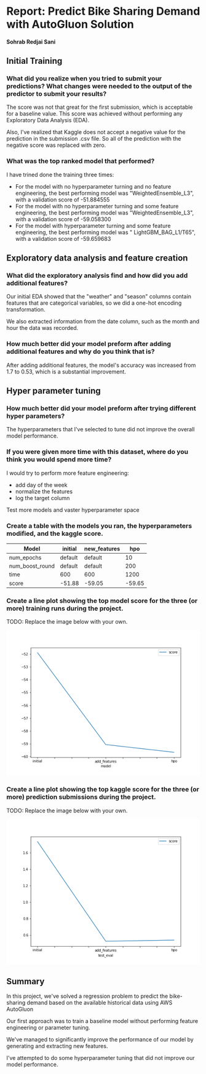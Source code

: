# Report: Predict Bike Sharing Demand with AutoGluon Solution
#### Sohrab Redjai Sani

## Initial Training
### What did you realize when you tried to submit your predictions? What changes were needed to the output of the predictor to submit your results?

The score was not that great for the first submission, which is acceptable for a baseline value. This score was achieved without performing any Exploratory Data Analysis (EDA). 

Also, I've realized that Kaggle does not accept a negative value for the prediction in the submission .csv file. So all of the prediction with the negative score was replaced with zero. 

### What was the top ranked model that performed?
I have trined done the training three times:

- For the model with no hyperparameter turning and no feature engineering, the best performing model was "WeightedEnsemble_L3", with a validation score of -51.884555 
- For the model with no hyperparameter turning and some feature engineering, the best performing model was "WeightedEnsemble_L3", with a validation score of -59.058300 
- For the model with hyperparameter turning and some feature engineering, the best performing model was " LightGBM_BAG_L1/T65", with a validation score of -59.659683

## Exploratory data analysis and feature creation
### What did the exploratory analysis find and how did you add additional features?

Our initial EDA showed that the "weather" and "season" columns contain features that are categorical variables, so we did a one-hot encoding transformation. 

We also extracted information from the date column, such as the month and hour the data was recorded. 

### How much better did your model preform after adding additional features and why do you think that is?

After adding additional features, the model's accuracy was increased from 1.7 to 0.53, which is a substantial improvement. 
## Hyper parameter tuning
### How much better did your model preform after trying different hyper parameters?
The hyperparameters that I've selected to tune did not improve the overall model performance.

### If you were given more time with this dataset, where do you think you would spend more time?
I would try to perform more feature engineering:

- add  day of the week 
- normalize the features
- log the target column

Test more models and vaster hyperparameter space 

### Create a table with the models you ran, the hyperparameters modified, and the kaggle score.
| Model             | initial     | new_features| hpo     
| -----------       | ----------- | ----------- | -----    
| num_epochs        | default     | default     | 10    
| num_boost_round   | default     | default     | 200    
| time              | 600         | 600         | 1200         
| score             | -51.88      | -59.05      | -59.65  


### Create a line plot showing the top model score for the three (or more) training runs during the project.

TODO: Replace the image below with your own.

![model_train_score.png](img/model_train_score.png)

### Create a line plot showing the top kaggle score for the three (or more) prediction submissions during the project.

TODO: Replace the image below with your own.

![model_test_score.png](img/model_test_score.png)

## Summary
In this project, we've solved a regression problem to predict the bike-sharing demand based on the available historical data using  AWS AutoGluon 

Our first approach was to train a baseline model without performing feature engineering or parameter tuning.

We've managed to significantly improve the performance of our model by generating and extracting new features.  

I've attempted to do some hyperparameter tuning that did not improve our model performance. 

